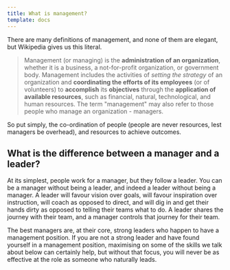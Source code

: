 ```yaml
---
title: What is management?
template: docs
---
```


There are many definitions of management, and none of them are elegant, but Wikipedia gives us this literal.


>Management (or managing) is the __administration of an organization__, whether it is a business, a not-for-profit organization, or government body. Management includes the activities of *setting the strategy* of an organization and __coordinating the efforts of its employees__ (or of volunteers) to __accomplish__ its __objectives__ through the __application of available resources__, such as financial, natural, technological, and human resources. The term "management" may also refer to those people who manage an organization - managers.

So put simply, the co-ordination of people (people are never resources, lest managers be overhead), and resources to achieve outcomes.

## What is the difference between a manager and a leader?

At its simplest, people work for a manager, but they follow a leader.  You can be a manager without being a leader, and indeed a leader without being a manager.  A leader will favour vision over goals, will favour inspiration over instruction, will coach as opposed to direct, and will dig in and get their hands dirty as opposed to telling their teams what to do.  A leader shares the journey with their team, and a manager controls that journey for their team.

The best managers are, at their core, strong leaders who happen to have a management position.  If you are not a strong leader and have found yourself in a management position, maximising on some of the skills we talk about below can certainly help, but without that focus, you will never be as effective at the role as someone who naturally leads.
